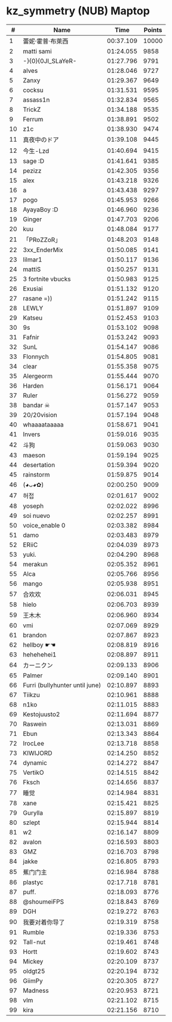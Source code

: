 # kz_symmetry (NUB) Maptop

|  # | Name | Time | Points |
|-------------- | -------------- | -------------- | -------------- | 
| 1 | 蕾妮·霍普·布萊西 | 00:37.109 | 10000 | 
| 2 | matti sami | 01:24.055 | 9858 | 
| 3 | -}{0}{0JI_SLaYeR- | 01:27.796 | 9791 | 
| 4 | alves | 01:28.046 | 9727 | 
| 5 | Zanxy | 01:29.367 | 9649 | 
| 6 | cocksu | 01:31.531 | 9595 | 
| 7 | assass1n | 01:32.834 | 9565 | 
| 8 | TrickZ | 01:34.188 | 9535 | 
| 9 | Ferrum | 01:38.891 | 9502 | 
| 10 | z1c | 01:38.930 | 9474 | 
| 11 | 真夜中のドア | 01:39.108 | 9445 | 
| 12 | 今生-Lzd | 01:40.694 | 9415 | 
| 13 | sage :D | 01:41.641 | 9385 | 
| 14 | pezizz | 01:42.305 | 9356 | 
| 15 | alex | 01:43.218 | 9326 | 
| 16 | a | 01:43.438 | 9297 | 
| 17 | pogo | 01:45.953 | 9266 | 
| 18 | AyayaBoy :D | 01:46.960 | 9236 | 
| 19 | Ginger | 01:47.703 | 9206 | 
| 20 | kuu | 01:48.084 | 9177 | 
| 21 | 「PRoZZoR」 | 01:48.203 | 9148 | 
| 22 | 3xx_EnderMix | 01:50.085 | 9141 | 
| 23 | lilmar1 | 01:50.117 | 9136 | 
| 24 | mattiS | 01:50.257 | 9131 | 
| 25 | 3 fortnite vbucks | 01:50.983 | 9125 | 
| 26 | Exusiai | 01:51.132 | 9120 | 
| 27 | rasane =)) | 01:51.242 | 9115 | 
| 28 | LEWLY | 01:51.897 | 9109 | 
| 29 | Katseu | 01:52.453 | 9103 | 
| 30 | 9s | 01:53.102 | 9098 | 
| 31 | Fafnir | 01:53.242 | 9093 | 
| 32 | SunL | 01:54.147 | 9086 | 
| 33 | Flonnych | 01:54.805 | 9081 | 
| 34 | clear | 01:55.358 | 9075 | 
| 35 | Alergeorm | 01:55.444 | 9070 | 
| 36 | Harden | 01:56.171 | 9064 | 
| 37 | Ruler | 01:56.272 | 9059 | 
| 38 | bandar ☠ | 01:57.147 | 9053 | 
| 39 | 20/20vision | 01:57.194 | 9048 | 
| 40 | whaaaataaaaa | 01:58.671 | 9041 | 
| 41 | Invers | 01:59.016 | 9035 | 
| 42 | 斗狗 | 01:59.063 | 9030 | 
| 43 | maeson | 01:59.194 | 9025 | 
| 44 | desertation | 01:59.394 | 9020 | 
| 45 | rainstorm | 01:59.875 | 9014 | 
| 46 | (◕ᴗ◕✿) | 02:00.250 | 9009 | 
| 47 | 허접 | 02:01.617 | 9002 | 
| 48 | yoseph | 02:02.022 | 8996 | 
| 49 | soi nuevo | 02:02.257 | 8991 | 
| 50 | voice_enable 0 | 02:03.382 | 8984 | 
| 51 | damo | 02:03.483 | 8979 | 
| 52 | ERiiC | 02:04.039 | 8973 | 
| 53 | yuki. | 02:04.290 | 8968 | 
| 54 | merakun | 02:05.352 | 8961 | 
| 55 | Alca | 02:05.766 | 8956 | 
| 56 | mango | 02:05.938 | 8951 | 
| 57 | 合欢欢 | 02:06.031 | 8945 | 
| 58 | hielo | 02:06.703 | 8939 | 
| 59 | 王木木 | 02:06.960 | 8934 | 
| 60 | vmi | 02:07.069 | 8929 | 
| 61 | brandon | 02:07.867 | 8923 | 
| 62 | hellboy ☛☚ | 02:08.819 | 8916 | 
| 63 | hehehehei1 | 02:08.897 | 8911 | 
| 64 | カーニクン | 02:09.133 | 8906 | 
| 65 | Palmer | 02:09.140 | 8901 | 
| 66 | Furri (bullyhunter until june) | 02:10.897 | 8893 | 
| 67 | Tiikzu | 02:10.961 | 8888 | 
| 68 | n1ko | 02:11.015 | 8883 | 
| 69 | Kestojuusto2 | 02:11.694 | 8877 | 
| 70 | Raswein | 02:13.031 | 8869 | 
| 71 | Ebun | 02:13.343 | 8864 | 
| 72 | IrocLee | 02:13.718 | 8858 | 
| 73 | KIWIJORD | 02:14.250 | 8852 | 
| 74 | dynamic | 02:14.272 | 8847 | 
| 75 | VertikO | 02:14.515 | 8842 | 
| 76 | Fksch | 02:14.656 | 8837 | 
| 77 | 睡觉 | 02:14.984 | 8831 | 
| 78 | xane | 02:15.421 | 8825 | 
| 79 | Gurylla | 02:15.897 | 8819 | 
| 80 | szlept | 02:15.944 | 8814 | 
| 81 | w2 | 02:16.147 | 8809 | 
| 82 | avalon | 02:16.593 | 8803 | 
| 83 | GMZ | 02:16.703 | 8798 | 
| 84 | jakke | 02:16.805 | 8793 | 
| 85 | 蕉门门主 | 02:16.984 | 8788 | 
| 86 | plastyc | 02:17.718 | 8781 | 
| 87 | puff. | 02:18.093 | 8776 | 
| 88 | @shoumeiFPS | 02:18.843 | 8769 | 
| 89 | DGH | 02:19.272 | 8763 | 
| 90 | 我要对着你导了 | 02:19.319 | 8758 | 
| 91 | Rumble | 02:19.336 | 8753 | 
| 92 | Tall-nut | 02:19.461 | 8748 | 
| 93 | Hortt | 02:19.602 | 8743 | 
| 94 | Mickey | 02:20.109 | 8737 | 
| 95 | oldgt25 | 02:20.194 | 8732 | 
| 96 | GiimPy | 02:20.305 | 8727 | 
| 97 | Madness | 02:20.953 | 8721 | 
| 98 | vlm | 02:21.102 | 8715 | 
| 99 | kira | 02:21.156 | 8710 | 

